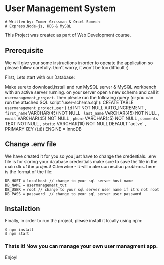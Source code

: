 # User Management System 
    # Written by: Tomer Grossman & Oriel Somech 
    # Express,Node-js, HBS & MySQL

This Project was created as part of Web Development course.

## Prerequisite
We will give your some instructions in order to operate the application so please follow carefully.
Don't worry, it won't be too difficult :)

First, Lets start with our Database:

Make sure to download,install and run MySQL server & MySQL workbench with an active server running.
on your server open a new schema and call it `usermanagement_project`.
Then please run the following query (or you can run the attached SQL script 'user-schema.sql'):
CREATE TABLE `usermanagement_project`.`user` ( `id` INT NOT NULL AUTO_INCREMENT , `first_name` VARCHAR(45) NOT NULL , `last_name` VARCHAR(45) NOT NULL , `email` VARCHAR(45) NOT NULL , `phone` VARCHAR(45) NOT NULL , `comments` TEXT NOT NULL , `status` VARCHAR(10) NOT NULL DEFAULT 'active' , PRIMARY KEY (`id`)) ENGINE = InnoDB;

## Change .env file
We have created it for you so you just have to change the credentials.
.env file is for storing your database credentials
make sure to save the file in the main dir of the project!
Otherwise - it will make connection problems.
here is the format of the file:

```
DB_HOST = localhost // change to your sql server host name
DB_NAME = usermanagement_tut
DB_USER = root // change to your sql server user name if it's not root
DB_PASS = password  // change to your sql server user password
```

## Installation
Finally, in order to run the project, please install it locally using npm:

```
$ npm install
$ npm start
```


### Thats it! Now you can manage your own user managment app.
Enjoy!


